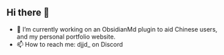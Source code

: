 ## Hi there 👋

- 🔭 I’m currently working on an ObsidianMd plugin to aid Chinese users, and my personal portfolio website.
- 📫 How to reach me: djjd_ on Discord
<!--
**kiwidisco/kiwidisco** is a ✨ _special_ ✨ repository because its `README.md` (this file) appears on your GitHub profile.

Here are some ideas to get you started:

- 🔭 I’m currently working on ...
- 🌱 I’m currently learning ...
- 👯 I’m looking to collaborate on ...
- 🤔 I’m looking for help with ...
- 💬 Ask me about ...
- 📫 How to reach me: ...
- 😄 Pronouns: ...
- ⚡ Fun fact: ...
-->
